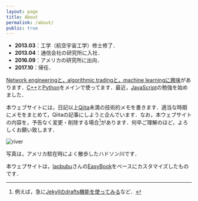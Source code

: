 ```yaml
---
layout: page
title: About
permalink: /about/
public: true
---
```


* **2013.03**：工学（航空宇宙工学）修士修了．
* **2013.04**：通信会社の研究所に入社．
* **2016.09**：アメリカの研究所に出向．
* **2017.10**：帰任．

[Network engineeringと，algorithmic tradingと，machine learningに興味](https://haltaro.github.io/projects)があります．[C++](https://isocpp.org/)と[Python](https://www.python.org/)をメインで使ってます．最近，[JavaScript](https://developer.mozilla.org/en-US/docs/Web/JavaScript)の勉強を始めました．

本ウェブサイトには，日記以上[Qiita](https://qiita.com/)未満の技術的メモを書きます．適当な時期にメモをまとめて，Qiitaの記事にしようと企んでいます．なお，本ウェブサイトの内容を，予告なく変更・削除する場合[^1]があります．何卒ご理解のほど，よろしくお願い致します．

![river]({{site.baseurl}}/images/river.jpg)

写真は，アメリカ駐在時によく散歩したハドソン川です．

本ウェブサイトは，[laobubu](https://github.com/laobubu)さんの[EasyBook](http://jekyllthemes.org/themes/easybook/)をベースにカスタマイズしたものです．

[^1]: 例えば，急に[Jekyllのdrafts機能を使ってみる](https://haltaro.github.io/2017/10/25/jekyll-drafts)など．
